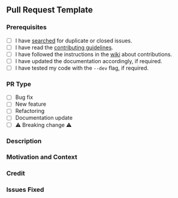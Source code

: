## Pull Request Template

### Prerequisites

<!-- Take a couple of minutes to help our maintainers work faster by checking of the pre-requisites. -->
<!-- To tick the checkboxes replace the space with an 'x', so [ ] becomes [x] . -->

- [ ] I have [searched](https://github.com/DefinetlyNotAI/Logicytics/pulls) for duplicate or closed issues.
- [ ] I have read the [contributing guidelines](https://github.com/DefinetlyNotAI/Logicytics/blob/main/CONTRIBUTING.md).
- [ ] I have followed the instructions in the [wiki](https://github.com/DefinetlyNotAI/Logicytics/wiki) about contributions.
- [ ] I have updated the documentation accordingly, if required.
- [ ] I have tested my code with the `--dev` flag, if required.

### PR Type

<!-- Take a couple of minutes to help our maintainers work faster by telling us what is the PR guided on. -->
<!-- To tick the checkboxes replace the space with an 'x', so [ ] becomes [x] . -->

- [ ] Bug fix <!-- Non-Breaking Bug Fix - Usually relates to fixing an issue -->
- [ ] New feature <!-- Non-Breaking Change that adds a new feature -->
- [ ] Refactoring <!-- Non-Breaking Change that modifies existing code to refactor it to become more organised -->
- [ ] Documentation
  update <!-- Non-Breaking Change that modifies existing documentation to refactor it or add extra comments - either wiki, md files or code is included here -->
- [ ] ⚠️ Breaking change ⚠️ <!-- Breaking Bug Fix / New Addition that changes how Logicytics works -->

### Description

<!-- REQUIRED: Provide a summary of the PR and what you expected to happen. -->

### Motivation and Context

<!-- REQUIRED: Why is this PR required? What problem does it solve? Why do you want to do it? -->

### Credit

<!-- If this PR is a contribution, please mention the contributors here using the appropriate syntax. -->

<!--
### File-Created/CONTRIBUTION by MAIN-Username
What you did, created, removed, refactored, fixed, or discovered.
- [Your GitHub Username](https://github.com/YourGitHubLink)
- [Your GitHub Username](https://github.com/YourGitHubLink) etc...
-->

### Issues Fixed

<!-- REQUIRED: What issues will be fixed? (Format: "#50, #23" etc.) if none exist type _N/A_ -->
